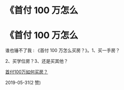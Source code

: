 # 《首付 100 万怎么

# 《首付 100 万怎么

谁也锤不了我 : 《首付 100 万怎么买房？》。1、买一手房？

2、买学位房？3、还是买其他？

[首付](https://mp.weixin.qq.com/s/zdqKpJrPgfbJ1uBwLmoOiw)[100](https://mp.weixin.qq.com/s/zdqKpJrPgfbJ1uBwLmoOiw)[万如何买房？](https://mp.weixin.qq.com/s/zdqKpJrPgfbJ1uBwLmoOiw)

2019-05-31(2 赞)
